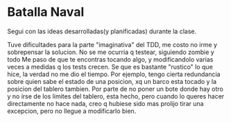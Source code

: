 Batalla Naval
===========

Segui con las ideas desarrolladas(y planificadas) durante la clase. 

Tuve dificultades para la parte "imaginativa" del TDD, me costo no irme y sobrepensar la solucion. No se me ocurria q testear, siguiendo zombie y todo
Me paso de que te encontras tocando algo, y modificandolo varias veces a medidas q los tests crecen.
Se que es bastante "rustico" lo que hice, la verdad no me dio el tiempo. Por ejemplo, tengo cierta redundancia sobre quien sabe el estado de una posicion, xq un barco esta tocado y la posicion del tablero tambien. Por parte de no poner un bote donde hay otro y no irse de los limites del tablero, esta hecho, pero cuando lo queres hacer directamente no hace nada, creo q hubiese sido mas prolijo tirar una excepcion, pero no llegue a modificarlo bien.

